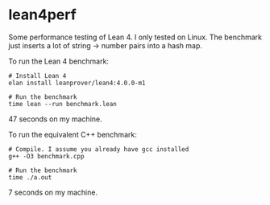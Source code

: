 # lean4perf
Some performance testing of Lean 4. I only tested on Linux. The benchmark just inserts a lot
of string -> number pairs into a hash map.

To run the Lean 4 benchmark:

```
# Install Lean 4
elan install leanprover/lean4:4.0.0-m1

# Run the benchmark
time lean --run benchmark.lean
```

47 seconds on my machine.

To run the equivalent C++ benchmark:

```
# Compile. I assume you already have gcc installed
g++ -O3 benchmark.cpp

# Run the benchmark
time ./a.out
```

7 seconds on my machine.
